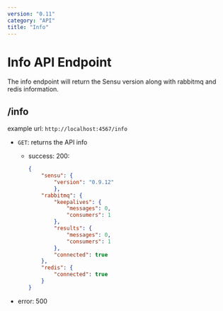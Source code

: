 ```yaml
---
version: "0.11"
category: "API"
title: "Info"
---
```


# Info API Endpoint

The info endpoint will return the Sensu version along with rabbitmq and redis information.

## /info

example url: `http://localhost:4567/info`

* `GET`: returns the API info

    - success: 200:

        ~~~ json
        {
            "sensu": {
                "version": "0.9.12"
                },
            "rabbitmq": {
                "keepalives": {
                    "messages": 0,
                    "consumers": 1
                },
                "results": {
                    "messages": 0,
                    "consumers": 1
                },
                "connected": true
            },
            "redis": {
                "connected": true
            }
        }
        ~~~

- error: 500
